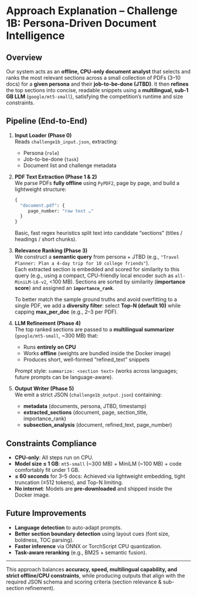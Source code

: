 
# Approach Explanation – Challenge 1B: Persona-Driven Document Intelligence

## Overview  
Our system acts as an **offline, CPU-only document analyst** that selects and ranks the most relevant sections across a small collection of PDFs (3–10 docs) for a **given persona** and their **job-to-be-done (JTBD)**. It then **refines** the top sections into concise, readable snippets using a **multilingual, sub-1 GB LLM** (`google/mt5-small`), satisfying the competition’s runtime and size constraints.

## Pipeline (End-to-End)

1. **Input Loader (Phase 0)**  
   Reads `challenge1b_input.json`, extracting:
   - Persona (`role`)
   - Job-to-be-done (`task`)
   - Document list and challenge metadata

2. **PDF Text Extraction (Phase 1 & 2)**  
   We parse PDFs **fully offline** using `PyPDF2`, page by page, and build a lightweight structure:
   ```python
   {
     "document.pdf": {
        page_number: "raw text …"
     }
   }
   ```
   Basic, fast regex heuristics split text into candidate “sections” (titles / headings / short chunks).

3. **Relevance Ranking (Phase 3)**  
   We construct a **semantic query** from persona + JTBD (e.g., `"Travel Planner: Plan a 4-day trip for 10 college friends"`).  
   Each extracted section is embedded and scored for similarity to this query (e.g., using a compact, CPU-friendly local encoder such as `all-MiniLM-L6-v2`, <100 MB). Sections are sorted by similarity (**importance score**) and assigned an **`importance_rank`**.

   To better match the sample ground truths and avoid overfitting to a single PDF, we add a **diversity filter**: select **Top-N (default 10)** while capping **max_per_doc** (e.g., 2–3 per PDF).

4. **LLM Refinement (Phase 4)**  
   The top ranked sections are passed to a **multilingual summarizer** (`google/mt5-small`, ~300 MB) that:
   - Runs **entirely on CPU**
   - Works **offline** (weights are bundled inside the Docker image)
   - Produces short, well-formed “refined_text” snippets

   Prompt style: `summarize: <section text>` (works across languages; future prompts can be language-aware).

5. **Output Writer (Phase 5)**  
   We emit a strict JSON (`challenge1b_output.json`) containing:
   - **metadata** (documents, persona, JTBD, timestamp)
   - **extracted_sections** (document, page, section_title, importance_rank)
   - **subsection_analysis** (document, refined_text, page_number)

## Constraints Compliance
- **CPU-only**: All steps run on CPU.
- **Model size ≤ 1 GB**: `mt5-small` (~300 MB) + MiniLM (~100 MB) + code comfortably fit under 1 GB.
- **≤ 60 seconds** for 3–5 docs: Achieved via lightweight embedding, tight truncation (≤512 tokens), and Top-N limiting.
- **No internet**: Models are **pre-downloaded** and shipped inside the Docker image.

## Future Improvements
- **Language detection** to auto-adapt prompts.
- **Better section boundary detection** using layout cues (font size, boldness, TOC parsing).
- **Faster inference** via ONNX or TorchScript CPU quantization.
- **Task-aware reranking** (e.g., BM25 + semantic fusion).

---

This approach balances **accuracy, speed, multilingual capability, and strict offline/CPU constraints**, while producing outputs that align with the required JSON schema and scoring criteria (section relevance & sub-section refinement).
